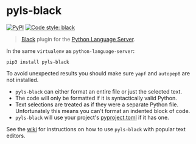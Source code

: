 # pyls-black

[![PyPI](https://img.shields.io/pypi/v/pyls-black.svg)](https://pypi.org/project/pyls-black/) [![Code style: black](https://img.shields.io/badge/code%20style-black-000000.svg)](https://github.com/ambv/black)

> [Black](https://github.com/ambv/black) plugin for the [Python Language Server](https://github.com/palantir/python-language-server).

In the same `virtualenv` as `python-language-server`:

```shell
pip3 install pyls-black
```

To avoid unexpected results you should make sure `yapf` and `autopep8` are not installed.

* `pyls-black` can either format an entire file or just the selected text.
* The code will only be formatted if it is syntactically valid Python.
* Text selections are treated as if they were a separate Python file.
  Unfortunately this means you can't format an indented block of code.
* `pyls-black` will use your project's [pyproject.toml](https://github.com/ambv/black#pyprojecttoml) if it has one.

See the [wiki](https://github.com/rupert/pyls-black/wiki) for instructions on how to use `pyls-black` with popular text editors.

